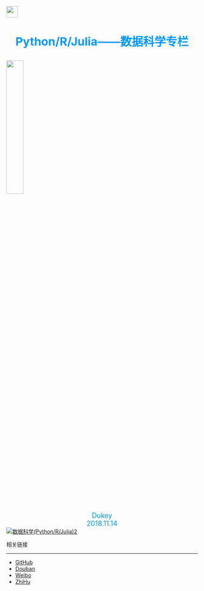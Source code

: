 <a href="https://github.com" target="_blank"><img src="https://assets-cdn.github.com/images/email/explore/explore-gradient-icon.png" style="border: 0px ; width: 30px; height: 30px; margin: 0px;"></a>
    
<h1 style="text-align:center">
    <font style="color:#0099FF;font-size:30px">Python/R/Julia——数据科学专栏</font>
</h1>
<h2><a target="_blank" href="https://www.kaggle.com"><img border="0" src="https://www.kaggle.com/static/images/home/computer.png"  width = "30%"></a></h2>     
    
    
<div style="text-align:center">
    <font style="color:#0099FF;font-size:18px">Dukey</font>
</div >

<div style="text-align:center">
    <font style="color:#0099FF;font-size:18px">2018.11.14</font>
</div >


<!--左侧内容
<h1 style="text-align:center">
<span style="color:##5CBB44;font-size:65px">Use MarkDown</span>
</h1>
<h1 style="text-align:center">
<span style="color:#B22222;font-size:65px">Use MarkDown</span>
</h1>
-->
<div style="text-align:left">
    <a target="_blank" href="//shang.qq.com/wpa/qunwpa?idkey=57fb8a7ddd2aaa2ee7042722f9da874cbc346cb1d747ba72ee7e9844bec81e76"><img border="0" src="//pub.idqqimg.com/wpa/images/group.png" alt="数据科学(Python/R/Julia)2" title="数据科学(Python/R/Julia)2">
    </a>
</div>

相关链接

***


- [GitHub](http://github.com "title")
- [Douban](https://www.douban.com/people/tukey_cn/)
- [Weibo](https://weibo.com/u/2923926597/home?wvr=5)
- [ZhiHu](https://zhuanlan.zhihu.com/tukey/settings/contributes)
